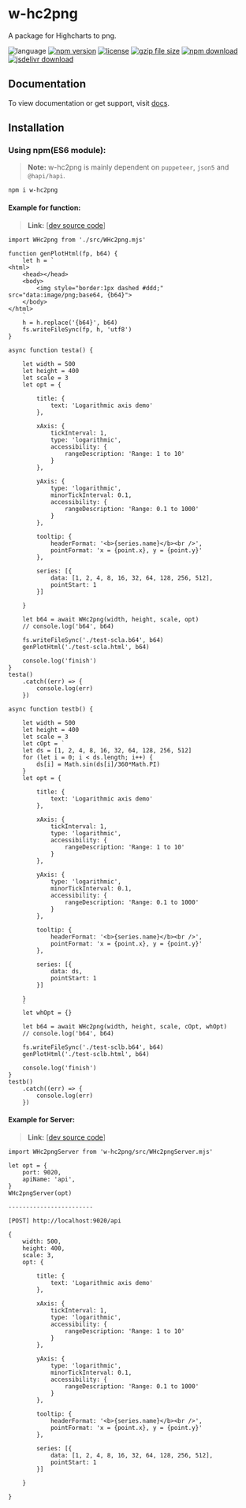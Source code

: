 # w-hc2png
A package for Highcharts to png.

![language](https://img.shields.io/badge/language-JavaScript-orange.svg) 
[![npm version](http://img.shields.io/npm/v/w-hc2png.svg?style=flat)](https://npmjs.org/package/w-hc2png) 
[![license](https://img.shields.io/npm/l/w-hc2png.svg?style=flat)](https://npmjs.org/package/w-hc2png) 
[![gzip file size](http://img.badgesize.io/yuda-lyu/w-hc2png/master/dist/w-hc2png.umd.js.svg?compression=gzip)](https://github.com/yuda-lyu/w-hc2png)
[![npm download](https://img.shields.io/npm/dt/w-hc2png.svg)](https://npmjs.org/package/w-hc2png) 
[![jsdelivr download](https://img.shields.io/jsdelivr/npm/hm/w-hc2png.svg)](https://www.jsdelivr.com/package/npm/w-hc2png)

## Documentation
To view documentation or get support, visit [docs](https://yuda-lyu.github.io/w-hc2png/WHc2png.html).

## Installation
### Using npm(ES6 module):
> **Note:** w-hc2png is mainly dependent on `puppeteer`, `json5` and `@hapi/hapi`.
```alias
npm i w-hc2png
```

#### Example for function:
> **Link:** [[dev source code](https://github.com/yuda-lyu/w-hc2png/blob/master/scla.mjs)]
```alias
import WHc2png from './src/WHc2png.mjs'

function genPlotHtml(fp, b64) {
    let h = `
<html>
    <head></head>
    <body>
        <img style="border:1px dashed #ddd;" src="data:image/png;base64, {b64}">
    </body>
</html>
    `
    h = h.replace('{b64}', b64)
    fs.writeFileSync(fp, h, 'utf8')
}

async function testa() {

    let width = 500
    let height = 400
    let scale = 3
    let opt = {

        title: {
            text: 'Logarithmic axis demo'
        },

        xAxis: {
            tickInterval: 1,
            type: 'logarithmic',
            accessibility: {
                rangeDescription: 'Range: 1 to 10'
            }
        },

        yAxis: {
            type: 'logarithmic',
            minorTickInterval: 0.1,
            accessibility: {
                rangeDescription: 'Range: 0.1 to 1000'
            }
        },

        tooltip: {
            headerFormat: '<b>{series.name}</b><br />',
            pointFormat: 'x = {point.x}, y = {point.y}'
        },

        series: [{
            data: [1, 2, 4, 8, 16, 32, 64, 128, 256, 512],
            pointStart: 1
        }]

    }

    let b64 = await WHc2png(width, height, scale, opt)
    // console.log('b64', b64)

    fs.writeFileSync('./test-scla.b64', b64)
    genPlotHtml('./test-scla.html', b64)

    console.log('finish')
}
testa()
    .catch((err) => {
        console.log(err)
    })

async function testb() {

    let width = 500
    let height = 400
    let scale = 3
    let cOpt = `
    let ds = [1, 2, 4, 8, 16, 32, 64, 128, 256, 512]
    for (let i = 0; i < ds.length; i++) {
        ds[i] = Math.sin(ds[i]/360*Math.PI)
    }
    let opt = {

        title: {
            text: 'Logarithmic axis demo'
        },

        xAxis: {
            tickInterval: 1,
            type: 'logarithmic',
            accessibility: {
                rangeDescription: 'Range: 1 to 10'
            }
        },

        yAxis: {
            type: 'logarithmic',
            minorTickInterval: 0.1,
            accessibility: {
                rangeDescription: 'Range: 0.1 to 1000'
            }
        },

        tooltip: {
            headerFormat: '<b>{series.name}</b><br />',
            pointFormat: 'x = {point.x}, y = {point.y}'
        },

        series: [{
            data: ds,
            pointStart: 1
        }]

    }
    `
    let whOpt = {}

    let b64 = await WHc2png(width, height, scale, cOpt, whOpt)
    // console.log('b64', b64)

    fs.writeFileSync('./test-sclb.b64', b64)
    genPlotHtml('./test-sclb.html', b64)

    console.log('finish')
}
testb()
    .catch((err) => {
        console.log(err)
    })

```

#### Example for Server:
> **Link:** [[dev source code](https://github.com/yuda-lyu/w-hc2png/blob/master/srv.mjs)]
```alias
import WHc2pngServer from 'w-hc2png/src/WHc2pngServer.mjs'

let opt = {
    port: 9020,
    apiName: 'api',
}
WHc2pngServer(opt)

------------------------

[POST] http://localhost:9020/api

{
    width: 500,
    height: 400,
    scale: 3,
    opt: {
    
        title: {
            text: 'Logarithmic axis demo'
        },
    
        xAxis: {
            tickInterval: 1,
            type: 'logarithmic',
            accessibility: {
                rangeDescription: 'Range: 1 to 10'
            }
        },
    
        yAxis: {
            type: 'logarithmic',
            minorTickInterval: 0.1,
            accessibility: {
                rangeDescription: 'Range: 0.1 to 1000'
            }
        },
    
        tooltip: {
            headerFormat: '<b>{series.name}</b><br />',
            pointFormat: 'x = {point.x}, y = {point.y}'
        },
    
        series: [{
            data: [1, 2, 4, 8, 16, 32, 64, 128, 256, 512],
            pointStart: 1
        }]
    
    }

}
```
